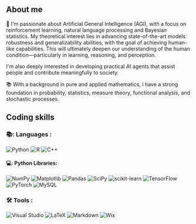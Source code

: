 ## About me

🔭 I'm passionate about Artificial General Intelligence (AGI), with a focus on reinforcement learning, natural language processing and Bayesian statistics. My theoretical interest lies in advancing state-of-the-art models robustness and generalizability abilities, with the goal of achieving human-like capabilities. This will ultimately deepen our understanding of the human condition—particularly in learning, reasoning, and perception.

I'm also deeply interested in developing practical AI agents that assist people and contribute meaningfully to society.

📚 With a background in pure and applied mathematics, I have a strong foundation in probability, statistics, measure theory, functional analysis, and stochastic processes.

## Coding skills

### 📚: Languages :

![Python](https://img.shields.io/badge/python-3670A0?style=for-the-badge&logo=python&logoColor=ffdd54)
![R](https://img.shields.io/badge/r-%23276DC3.svg?style=for-the-badge&logo=r&logoColor=white)
![C++](https://img.shields.io/badge/c++-%2300599C.svg?style=for-the-badge&logo=c%2B%2B&logoColor=white)

#### 💻: Python Libraries:

![NumPy](https://img.shields.io/badge/numpy-%23013243.svg?style=for-the-badge&logo=numpy&logoColor=white)
![Matplotlib](https://img.shields.io/badge/Matplotlib-%23ffffff.svg?style=for-the-badge&logo=Matplotlib&logoColor=black)
![Pandas](https://img.shields.io/badge/pandas-%23150458.svg?style=for-the-badge&logo=pandas&logoColor=white)
![SciPy](https://img.shields.io/badge/SciPy-%230C55A5.svg?style=for-the-badge&logo=scipy&logoColor=%white)
![scikit-learn](https://img.shields.io/badge/scikit--learn-%23F7931E.svg?style=for-the-badge&logo=scikit-learn&logoColor=white)
![TensorFlow](https://img.shields.io/badge/TensorFlow-%23FF6F00.svg?style=for-the-badge&logo=TensorFlow&logoColor=white)
![PyTorch](https://img.shields.io/badge/PyTorch-%23EE4C2C.svg?style=for-the-badge&logo=PyTorch&logoColor=white)
![MySQL](https://img.shields.io/badge/mysql-4479A1.svg?style=for-the-badge&logo=mysql&logoColor=white)

### :hammer_and_wrench: Tools :

![Visual Studio](https://img.shields.io/badge/Visual%20Studio-5C2D91.svg?style=for-the-badge&logo=visual-studio&logoColor=white)
![LaTeX](https://img.shields.io/badge/latex-%23008080.svg?style=for-the-badge&logo=latex&logoColor=white)
![Markdown](https://img.shields.io/badge/markdown-%23000000.svg?style=for-the-badge&logo=markdown&logoColor=white)
![Wix](https://img.shields.io/badge/wix-000?style=for-the-badge&logo=wix&logoColor=white)

<!-- ### 👨‍🎓 Would like to learn:



<!-- [(https://github.com/Ileriayo/markdown-badges?tab=readme-ov-file#-languages)] --> 
